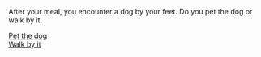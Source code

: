 After your meal, you encounter a dog by your feet. Do you pet the dog or walk by it.

[Pet the dog](situations/dog-attacks.md)
<br>
[Walk by it](situations/friend.md)